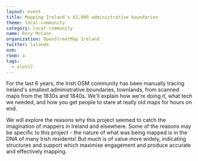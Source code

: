 ```yaml
---
layout: event
title: Mapping Ireland's 61,000 administrative boundaries
theme: local-community
category: local-community
name: Rory McCann
organization: OpenStreetMap Ireland
twitter: lalonde
osm:
room: a
tags:
  - slot17
---
```

For the last 6 years, the Irish OSM community has been manually tracing Ireland's smallest administrative boundaries, townlands, from scanned maps from the 1830s and 1840s.  We'll explain how we're doing it, what tech we needed, and how you get people to stare at really old maps for hours on end.

We will explore the reasons why this project seemed to catch the imagination of mappers in Ireland and elsewhere. Some of the reasons may be specific to this project - the nature of what was being mapped is in the DNA of many Irish residents! But much is of value more widely, indicating structures and support which maximise engagement and produce accurate and effectively mapping.
